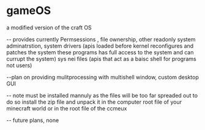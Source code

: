 # gameOS
a modified version of the craft OS 
 
-- provides currently 
Permsessions , 
file ownership, other readonly 
system adminatrstion, 
system drivers (apis loaded before kernel reconfigures and patches the system these programs has full access to the system and can currupt the system)
sys nei files  (apis that act as a baisc shell for programs not users) 

--plan on providing 
mulitprocessing with multishell window,
custom desktop GUI

-- note
must be installed mannuly as the files will be too far spreaded out 
to do so install the zip file and unpack it in the computer root file of your minecraft world or in the root file of the ccmeux


-- future plans, 
none 



